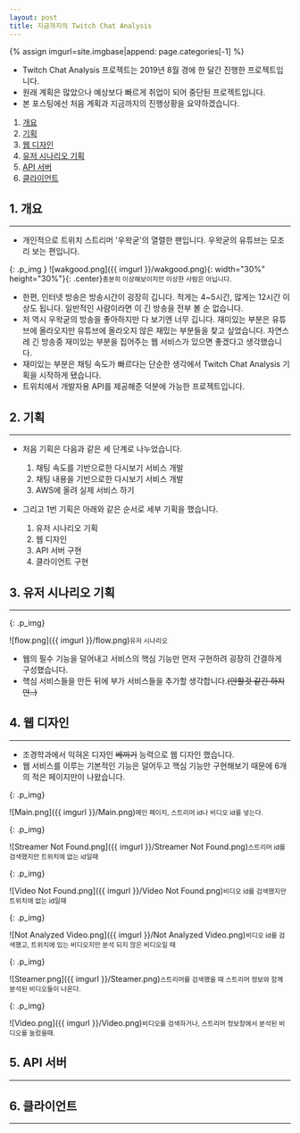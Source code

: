 ```yaml
---
layout: post
title: 지금까지의 Twitch Chat Analysis
---
```


{% assign imgurl=site.imgbase|append: page.categories[-1] %}

- Twitch Chat Analysis 프로젝트는 2019년 8월 경에 한 달간 진행한 프로젝트입니다.
- 원래 계획은 많았으나 예상보다 빠르게 취업이 되어 중단된 프로젝트입니다.
- 본 포스팅에선 처음 계획과 지금까지의 진행상황을 요약하겠습니다.

1. [개요](#1-개요)
2. [기획](#2-기획)
3. [웹 디자인](#3-웹-디자인)
4. [유저 시나리오 기획](#4-유저-시나리오-기획)
5. [API 서버](#5-api-서버)
6. [클라이언트](#6-클라이언트)



## 1. 개요

---

- 개인적으로 트위치 스트리머 '우왁굳'의 열렬한 팬입니다. 우왁굳의 유튜브는 모조리 보는 편입니다.

{: .p_img }
![wakgood.png]({{ imgurl }}/wakgood.png){: width="30%" height="30%"}{: .center}<small>충분히 이상해보이지만 이상한 사람은 아닙니다.</small>
- 한편, 인터넷 방송은 방송시간이 굉장히 깁니다. 적게는 4~5시간, 많게는 12시간 이상도 됩니다. 일반적인 사람이라면 이 긴 방송을 전부 볼 순 없습니다.
- 저 역시 우왁굳의 방송을 좋아하지만 다 보기엔 너무 깁니다. 재미있는 부분은 유튜브에 올라오지만 유튜브에 올라오지 않은 재밌는 부분들을 찾고 싶었습니다. 자연스레 긴 방송중 재미있는 부분을 집어주는 웹 서비스가 있으면 좋겠다고 생각했습니다. 
- 재미있는 부분은 채팅 속도가 빠르다는 단순한 생각에서 Twitch Chat Analysis 기획을 시작하게 됐습니다.
- 트위치에서 개발자용 API를 제공해준 덕분에 가능한 프로젝트입니다.






## 2. 기획

---

- 처음 기획은 다음과 같은 세 단계로 나누었습니다.
  1. 채팅 속도를 기반으로한 다시보기 서비스 개발
  2. 채팅 내용을 기반으로한 다시보기 서비스 개발
  3. AWS에 올려 실제 서비스 하기

- 그리고 1번 기획은 아래와 같은 순서로 세부 기획을 했습니다.
  1. 유저 시나리오 기획
  2. 웹 디자인
  3. API 서버 구현
  4. 클라이언트 구현



## 3. 유저 시나리오 기획

---

{: .p_img}

![flow.png]({{ imgurl }}/flow.png)<small>유저 시나리오</small>

- 웹의 필수 기능을 덜어내고 서비스의 핵심 기능만 먼저 구현하려 굉장히 간결하게 구성했습니다.
- 핵심 서비스들을 만든 뒤에 부가 서비스들을 추가할 생각합니다.~~(안할것 같긴 하지만..)~~



## 4. 웹 디자인

---

- 조경학과에서 익혀온 디자인 ~~베끼기~~ 능력으로 웹 디자인 했습니다.
- 웹 서비스를 이루는 기본적인 기능은 덜어두고 핵심 기능만 구현해보기 때문에 6개의 적은 페이지만이 나왔습니다.

{: .p_img}

![Main.png]({{ imgurl }}/Main.png)<small>메인 페이지, 스트리머 id나 비디오 id를 넣는다.</small>

{: .p_img}

![Streamer Not Found.png]({{ imgurl }}/Streamer Not Found.png)<small>스트리머 id를 검색했지만 트위치에 없는 id일때</small>

{: .p_img}

![Video Not Found.png]({{ imgurl }}/Video Not Found.png)<small>비디오 id를 검색했지만 트위치에 없는 id일때</small>

{: .p_img}

![Not Analyzed Video.png]({{ imgurl }}/Not Analyzed Video.png)<small>비디오 id를 검색했고, 트위치에 있는 비디오지만 분석 되지 않은 비디오일 때</small>

{: .p_img}

![Steamer.png]({{ imgurl }}/Steamer.png)<small>스트리머를 검색했을 때 스트리머 정보와 함께 분석된 비디오들이 나온다.</small>

{: .p_img}

![Video.png]({{ imgurl }}/Video.png)<small>비디오를 검색하거나, 스트리머 정보창에서 분석된 비디오를 눌렀을때.</small>



## 5. API 서버

---





## 6. 클라이언트

---

